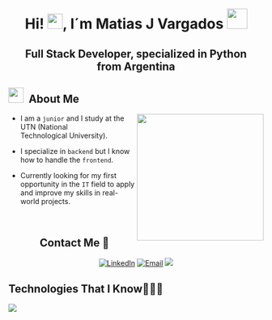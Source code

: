 <h1 align="center"> Hi! <img src="https://media.giphy.com/media/hvRJCLFzcasrR4ia7z/giphy.gif" width="30px">, I´m Matias J Vargados <img src="https://i.pinimg.com/originals/66/36/d3/6636d37ba22a391c6353b1436a81f656.gif" width="40px" </h1>

<h2 align="center">Full Stack Developer, specialized in Python from Argentina</h2>

<h2><img src="https://i.pinimg.com/originals/a2/38/d2/a238d2916547ae1aa1738c7e134385e0.gif" width="30px"> &nbsp;About Me</h2>

<picture><img align="right" src="https://i.giphy.com/qgQUggAC3Pfv687qPC.webp" width = 250px></picture>

- I am a `junior` and I study at the UTN (National Technological University).

- I specialize in `backend` but I know how to handle the `frontend`.

- Currently looking for my first opportunity in the `IT` field to apply and improve my skills in real-world projects.



<br>


<h2 align=center> &nbsp; Contact Me  📩</h2>

<div align=center>
  <a href="https://www.linkedin.com/in/kartikkapgate/" target="_blank"><img src="https://img.shields.io/static/v1?style=for-the-badge&message=LinkedIn&color=0A66C2&logo=LinkedIn&logoColor=FFFFFF&label=" alt="LinkedIn" /></a>
  <a href="mailto:kkapagte5@gmail.com?subject=Hi%20Kartik%20,%20nice%20to%20meet%20you!" target="_blank"><img alt="Email" src="https://img.shields.io/static/v1?style=for-the-badge&message=Gmail&color=EA4335&logo=Gmail&logoColor=FFFFFF&label=" /></a>
  <a target="_blank" href="https://discord.com/channels/@me/696998447097577482"><img src="https://img.shields.io/badge/Discord-5865F2.svg?style=for-the-badge&logo=Discord&logoColor=white"></img></a>
</div>

<h2>Technologies That I Know👨🏻‍💻</h2>

<img href="https://skillicons.dev" src="https://skillicons.dev/icons?i=vscode,git,github,mysql,mongodb,py,java,html,css,js,nodejs" />


